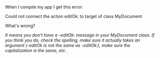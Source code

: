 When I compile my app I get this error:

    

Could not connect the action editOk: to target of class MyDocument



What's wrong?

*It means you don't have a -editOk: message in your MyDocument class. If you think you do, check the spelling, make sure it actually takes an argument (-editOk is not the same as -editOk:), make sure the capitalization is the same, etc.*

